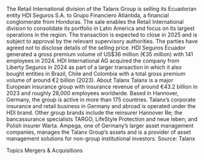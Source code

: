 The Retail International division of the Talanx Group is selling its Ecuadorian entity HDI Seguros S.A. to Grupo Financiero Atlántida, a financial conglomerate from Honduras.
The sale enables the Retail International division to consolidate its portfolio in Latin America and focus on its largest operations in the region.
The transaction is expected to close in 2025 and is subject to approval by the relevant supervisory authorities. The parties have agreed not to disclose details of the selling price.
HDI Seguros Ecuador generated a gross premium volume of US$36 million (€35 million) with 141 employees in 2024. HDI International AG acquired the company from Liberty Seguros in 2024 as part of a larger transaction in which it also bought entities in Brazil, Chile and Colombia with a total gross premium volume of around €2 billion (2023).
About Talanx
Talanx is a major European insurance group with insurance revenue of around €43.2 billion in 2023 and roughly 28,000 employees worldwide. Based in Hannover, Germany, the group is active in more than 175 countries. Talanx’s corporate insurance and retail business in Germany and abroad is operated under the HDI brand. Other group brands include the reinsurer Hannover Re; the bancassurance specialists TARGO, LifeStyle Protection and neue leben; and Polish insurer Warta. Ampega, one of Germany’s larger asset management companies, manages the Talanx Group’s assets and is a provider of asset management solutions for non-group institutional investors.
Source: Talanx

Topics
Mergers & Acquisitions
